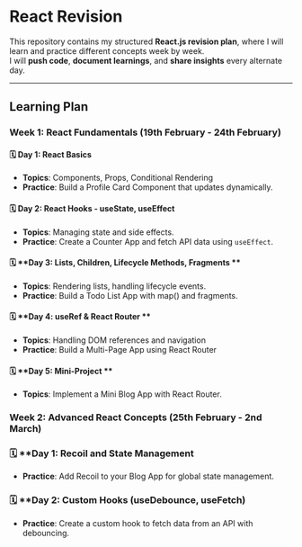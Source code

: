 # React Revision  

This repository contains my structured **React.js revision plan**, where I will learn and practice different concepts week by week.  
I will **push code**, **document learnings**, and **share insights** every alternate day.

---

##  **Learning Plan**

### **Week 1: React Fundamentals (19th February - 24th February)**
#### 🗓 **Day 1: React Basics**
- **Topics**: Components, Props, Conditional Rendering
- **Practice**: Build a Profile Card Component that updates dynamically.

#### 🗓 **Day 2: React Hooks - useState, useEffect**
- **Topics**: Managing state and side effects.
- **Practice**: Create a Counter App and fetch API data using `useEffect`.

#### 🗓 **Day 3: Lists, Children, Lifecycle Methods, Fragments **
- **Topics**: Rendering lists, handling lifecycle events.
- **Practice**:  Build a Todo List App with map() and fragments.

#### 🗓 **Day 4: useRef & React Router  **
- **Topics**:  Handling DOM references and navigation
- **Practice**:   Build a Multi-Page App using React Router

#### 🗓 **Day 5: Mini-Project **
- **Topics**:  Implement a Mini Blog App with React Router.

### **Week 2: Advanced React Concepts (25th February - 2nd March)**

### 🗓 **Day 1: Recoil and State Management 
-  **Practice**: Add Recoil to your Blog App for global state management.

### 🗓 **Day 2: Custom Hooks (useDebounce, useFetch) 
- **Practice**: Create a custom hook to fetch data from an API with debouncing. 